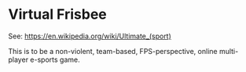 # Virtual Frisbee

See: https://en.wikipedia.org/wiki/Ultimate_(sport)

This is to be a non-violent, team-based, FPS-perspective, online multi-player e-sports game.